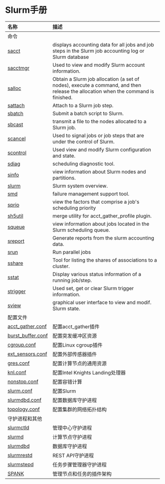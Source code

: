 # Slurm手册

 名称                                                                  | 描述
:----------------------------------------------------------------------|:---------------------------------------------------------------------------------------------------------------------------------
 命令                                                                  |
 [sacct            ](https://slurm.schedmd.com/sacct.html)             | displays accounting data for all jobs and job steps in the Slurm job accounting log or Slurm database
 [sacctmgr         ](https://slurm.schedmd.com/sacctmgr.html)          | Used to view and modify Slurm account information.
 [salloc           ](https://slurm.schedmd.com/salloc.html)            | Obtain a Slurm job allocation (a set of nodes), execute a command, and then release the allocation when the command is finished.
 [sattach          ](https://slurm.schedmd.com/sattach.html)           | Attach to a Slurm job step.
 [sbatch           ](https://slurm.schedmd.com/sbatch.html)            | Submit a batch script to Slurm.
 [sbcast           ](https://slurm.schedmd.com/sbcast.html)            | transmit a file to the nodes allocated to a Slurm job.
 [scancel          ](https://slurm.schedmd.com/scancel.html)           | Used to signal jobs or job steps that are under the control of Slurm.
 [scontrol         ](https://slurm.schedmd.com/scontrol.html)          | Used view and modify Slurm configuration and state.
 [sdiag            ](https://slurm.schedmd.com/sdiag.html)             | scheduling diagnostic tool.
 [sinfo            ](https://slurm.schedmd.com/sinfo.html)             | view information about Slurm nodes and partitions.
 [slurm            ](https://slurm.schedmd.com/slurm.html)             | Slurm system overview.
 [smd              ](https://slurm.schedmd.com/smd.html)               | failure management support tool.
 [sprio            ](https://slurm.schedmd.com/sprio.html)             | view the factors that comprise a job's scheduling priority
 [sh5util          ](https://slurm.schedmd.com/sh5util.html)           | merge utility for acct_gather_profile plugin.
 [squeue           ](https://slurm.schedmd.com/squeue.html)            | view information about jobs located in the Slurm scheduling queue.
 [sreport          ](https://slurm.schedmd.com/sreport.html)           | Generate reports from the slurm accounting data.
 [srun             ](https://slurm.schedmd.com/srun.html)              | Run parallel jobs
 [sshare           ](https://slurm.schedmd.com/sshare.html)            | Tool for listing the shares of associations to a cluster.
 [sstat            ](https://slurm.schedmd.com/sstat.html)             | Display various status information of a running job/step.
 [strigger         ](https://slurm.schedmd.com/strigger.html)          | Used set, get or clear Slurm trigger information.
 [sview            ](https://slurm.schedmd.com/sview.html)             | graphical user interface to view and modif. Slurm state.
 配置文件                                                              |
 [acct_gather.conf ](https://slurm.schedmd.com/acct_gather.conf.html)  | 配置acct_gather插件
 [burst_buffer.conf](https://slurm.schedmd.com/burst_buffer.conf.html) | 配置突发缓冲区资源
 [cgroup.conf      ](https://slurm.schedmd.com/cgroup.conf.html)       | 配置Linux cgroup插件
 [ext_sensors.conf ](https://slurm.schedmd.com/ext_sensors.conf.html)  | 配置外部传感器插件
 [gres.conf        ](https://slurm.schedmd.com/gres.conf.html)         | 配置计算节点的通用资源
 [knl.conf         ](https://slurm.schedmd.com/knl.conf.html)          | 配置Intel Knights Landing处理器
 [nonstop.conf     ](https://slurm.schedmd.com/nonstop.conf.html)      | 配置容错计算
 [slurm.conf       ](https://slurm.schedmd.com/slurm.conf.html)        | 配置Slurm
 [slurmdbd.conf    ](https://slurm.schedmd.com/slurmdbd.conf.html)     | 配置数据库守护进程
 [topology.conf    ](https://slurm.schedmd.com/topology.conf.html)     | 配置集群的网络拓扑结构
 守护进程和其他                                                        |
 [slurmctld        ](https://slurm.schedmd.com/slurmctld.html)         | 管理中心守护进程
 [slurmd           ](https://slurm.schedmd.com/slurmd.html)            | 计算节点守护进程
 [slurmdbd         ](https://slurm.schedmd.com/slurmdbd.html)          | 数据库守护进程
 [slurmrestd       ](https://slurm.schedmd.com/slurmrestd.html)        | REST API守护进程
 [slurmstepd       ](https://slurm.schedmd.com/slurmstepd.html)        | 任务步骤管理器守护进程
 [SPANK            ](https://slurm.schedmd.com/spank.html)             | 管理节点和任务的插件架构




